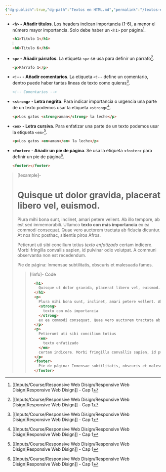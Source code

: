 ```yaml
---
{"dg-publish":true,"dg-path":"Textos en HTML.md","permalink":"/textos-en-html/","hide":true,"tags":["programation","HTML","DVC/RWD/1","publish"]}
---
```


[^1]: [[Inputs/Course/Responsive Web Disign/Responsive Web Disign\|Responsive Web Disign]] - Cap 1

- **`<h>` - Añadir títulos**. Los headers indican importancia (1-6), a menor el número mayor importancia. Solo debe haber un `<h1>` por página[^1].
   ```HTML 
   <h1>Titulo 1</h1>
   ⁝
   <h6>Titulo 6</h6>
   ```

- **`<p>` - Añadir párrafos**. La etiqueta `<p>` se usa para definir un párrafo[^1].
   ```HTML 
   <p>Párrafo 1</p>
   ```

- **`<!--` - Añadir comentarios**. La etiqueta `<!--` define un comentario, dentro puede haber tantas lineas de texto como quieras[^1].
   ```HTML 
   <!-- Comentarios -->
   ```

- **`<strong>` - Letra negrita**. Para indicar importancia o urgencia una parte de un texto podemos usar la etiqueta `<strong>`[^1].
   ```HTML
   <p>Los gatos <strong>aman</strong> la leche</p>
   ```
  
- **`<em>` - Letra cursiva**. Para enfatizar una parte de un texto podemos usar la etiqueta `<em>`[^1].
   ```HTML
   <p>Los gatos <em>aman</em> la leche</p>
   ```

- **`<footer>` - Añadir un pie de página**. Se usa la etiqueta `<footer>` para definir un pie de página[^1].
   ```HTML 
   <footer></footer>
   ```

> [!example]-
> <h1>Quisque ut dolor gravida, placerat libero vel, euismod.</h1>
> <p>Plura mihi bona sunt, inclinet, amari petere vellent. Ab illo tempore, ab est sed immemorabili. Ullamco <strong>texto con más importancia</strong> ex ea commodi consequat. Quae vero auctorem tractata ab fiducia dicuntur. At nos hinc posthac, sitientis piros Afros.</p><p>Petierunt uti sibi concilium totius <em>texto enfatizado</em> certam indicere. Morbi fringilla convallis sapien, id pulvinar odio volutpat. A communi observantia non est recedendum.</p><footer>Pie de página: Inmensae subtilitatis, obscuris et malesuada fames.</footer>
> 
> > [!info]- Code
> >```HTML
> >   <h1>
> >     Quisque ut dolor gravida, placerat libero vel, euismod.
> >   </h1>
> >   <p>
> >     Plura mihi bona sunt, inclinet, amari petere vellent. Ab illo tempore, ab est sed immemorabili. Ullamco 
> >     <strong>
> >       texto con más importancia
> >     </strong> 
> >     ex ea commodi consequat. Quae vero auctorem tractata ab fiducia dicuntur. At nos hinc posthac, sitientis piros Afros.
> >   </p>
> >   <p>
> >     Petierunt uti sibi concilium totius 
> >     <em>
> >       texto enfatizado
> >     </em> 
> >     certam indicere. Morbi fringilla convallis sapien, id pulvinar odio volutpat. A communi observantia non est recedendum.
> >   </p>
> >   <footer>
> >     Pie de página: Inmensae subtilitatis, obscuris et malesuada fames.
> >   </footer>
> >```